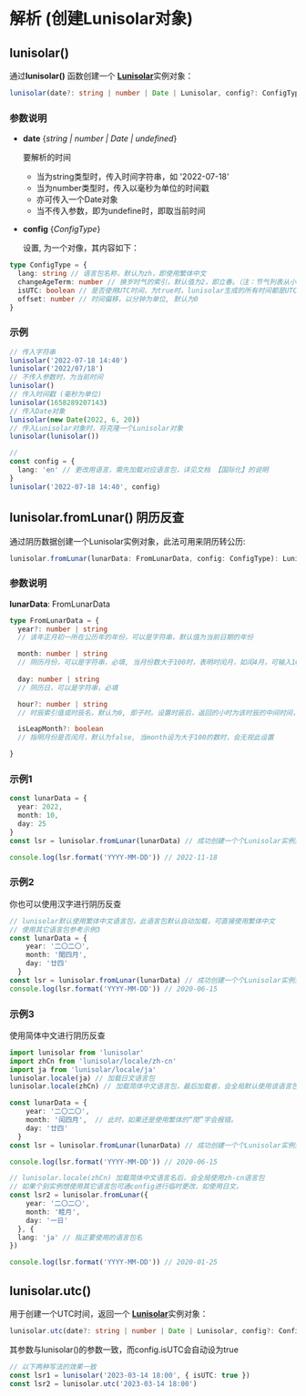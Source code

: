 
# 解析 (创建Lunisolar对象)

## lunisolar()

通过**lunisolar()** 函数创建一个 [**Lunisolar**](../../api/lunisolarClass.md)实例对象：

```typescript
lunisolar(date?: string | number | Date | Lunisolar, config?: ConfigType): Lunisolar
```

### 参数说明

- **date** {*string | number | Date | undefined*}

  要解析的时间
  - 当为string类型时，传入时间字符串，如 '2022-07-18'
  - 当为number类型时，传入以毫秒为单位的时间戳
  - 亦可传入一个Date对象
  - 当不传入参数，即为undefine时，即取当前时间

- **config** {*ConfigType*}
  
  设置, 为一个对像，其内容如下：

```typescript
type ConfigType = {
  lang: string // 语言包名称，默认为zh，即使用繁体中文
  changeAgeTerm: number // 换岁时气的索引，默认值为2，即立春。（注：节气列表从小寒开始）
  isUTC: boolean // 是否使用UTC时间，为true时，lunisolar生成的所有时间都是UTC时间，需要用local转为本地时
  offset: number // 时间偏移，以分钟为单位, 默认为0
}
```

### 示例

```typescript
// 传入字符串
lunisolar('2022-07-18 14:40')
lunisolar('2022/07/18')
// 不传入参数时，为当前时间
lunisolar()
// 传入时间戳 (毫秒为单位)
lunisolar(1658289207143)
// 传入Date对象
lunisolar(new Date(2022, 6, 20))
// 传入Lunisolar对象时，将克隆一个Lunisolar对象
lunisolar(lunisolar())

//
const config = {
  lang: 'en' // 更改用语言，需先加载对应语言包，详见文档 【国际化】的说明
}
lunisolar('2022-07-18 14:40', config)

```

## lunisolar.fromLunar() 阴历反查

通过阴历数据创建一个Lunisolar实例对象，此法可用来阴历转公历:

```typescript
lunisolar.fromLunar(lunarData: FromLunarData, config: ConfigType): Lunisolar
```

### 参数说明

**lunarData**: FromLunarData

```typescript
type FromLunarData = {
  year?: number | string 
  // 该年正月初一所在公历年的年份，可以是字符串，默认值为当前日期的年份

  month: number | string 
  // 阴历月份，可以是字符串，必填, 当月份数大于100时，表明时闰月，如闰4月，可输入104
  
  day: number | string 
  // 阴历日，可以是字符串，必填

  hour?: number | string 
  // 时辰索引值或时辰名，默认为0, 即子时。设置时辰后，返回的小时为该时辰的中间时间，如寅时，会返回4点正的时间。

  isLeapMonth?: boolean 
  // 指明月份是否闰月，默认为false, 当month设为大于100的数时，会无视此设置

}
```

### 示例1

```typescript
const lunarData = {
  year: 2022,
  month: 10,
  day: 25
}
const lsr = lunisolar.fromLunar(lunarData) // 成功创建一个个Lunisolar实例对象

console.log(lsr.format('YYYY-MM-DD')) // 2022-11-18
```

### 示例2

你也可以使用汉字进行阴历反查

```typescript
// lunisolar默认使用繁体中文语言包，此语言包默认自动加载，可直接使用繁体中文
// 使用其它语言包参考示例3
const lunarData = {
    year: '二〇二〇',
    month: '閏四月', 
    day: '廿四'
  }
const lsr = lunisolar.fromLunar(lunarData) // 成功创建一个个Lunisolar实例对象
console.log(lsr.format('YYYY-MM-DD')) // 2020-06-15
```

### 示例3

使用简体中文进行阴历反查

```typescript
import lunisolar from 'lunisolar'
import zhCn from 'lunisolar/locale/zh-cn'
import ja from 'lunisolar/locale/ja'
lunisolar.locale(ja) // 加载日文语言包
lunisolar.locale(zhCn) // 加载简体中文语言包，最后加载者，会全局默认使用该语言包

const lunarData = {
    year: '二〇二〇',
    month: '闰四月',  // 此时，如果还是使用繁体的“閏”字会报错。
    day: '廿四'
  }
const lsr = lunisolar.fromLunar(lunarData) // 成功创建一个个Lunisolar实例对象

console.log(lsr.format('YYYY-MM-DD')) // 2020-06-15

// lunisolar.locale(zhCn) 加载简体中文语言名后，会全局使用zh-cn语言包
// 如果个别实例想使用其它语言包可通config进行临时更改，如使用日文，
const lsr2 = lunisolar.fromLunar({
    year: '二〇二〇',
    month: '睦月', 
    day: '一日'
  }, {
  lang: 'ja' // 指正要使用的语言包名
})

console.log(lsr.format('YYYY-MM-DD')) // 2020-01-25

```

## lunisolar.utc()

用于创建一个UTC时间，返回一个 [**Lunisolar**](../../api/lunisolarClass.md)实例对象：

```typescript
lunisolar.utc(date?: string | number | Date | Lunisolar, config?: ConfigType): Lunisolar
```

其参数与lunisolar()的参数一致，而config.isUTC会自动设为true

```typescript
// 以下两种写法的效果一致
const lsr1 = lunisolar('2023-03-14 18:00', { isUTC: true })
const lsr2 = lunisolar.utc('2023-03-14 18:00')
```
